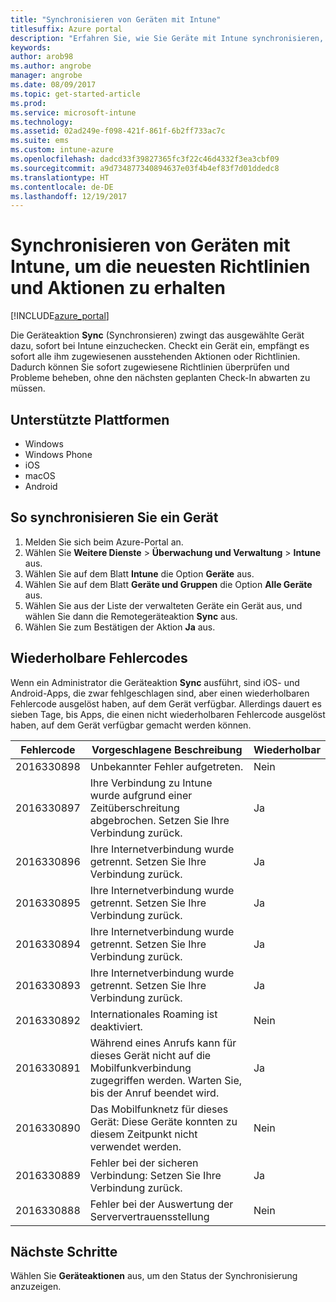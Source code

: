 ```yaml
---
title: "Synchronisieren von Geräten mit Intune"
titlesuffix: Azure portal
description: "Erfahren Sie, wie Sie Geräte mit Intune synchronisieren, um die neuesten Richtlinien und Aktionen zu erhalten."
keywords: 
author: arob98
ms.author: angrobe
manager: angrobe
ms.date: 08/09/2017
ms.topic: get-started-article
ms.prod: 
ms.service: microsoft-intune
ms.technology: 
ms.assetid: 02ad249e-f098-421f-861f-6b2ff733ac7c
ms.suite: ems
ms.custom: intune-azure
ms.openlocfilehash: dadcd33f39827365fc3f22c46d4332f3ea3cbf09
ms.sourcegitcommit: a9d734877340894637e03f4b4ef83f7d01ddedc8
ms.translationtype: HT
ms.contentlocale: de-DE
ms.lasthandoff: 12/19/2017
---
```

# <a name="sync-devices-with-intune-to-get-the-latest-policies-and-actions"></a>Synchronisieren von Geräten mit Intune, um die neuesten Richtlinien und Aktionen zu erhalten


[!INCLUDE[azure_portal](./includes/azure_portal.md)]

Die Geräteaktion **Sync** (Synchronsieren) zwingt das ausgewählte Gerät dazu, sofort bei Intune einzuchecken. Checkt ein Gerät ein, empfängt es sofort alle ihm zugewiesenen ausstehenden Aktionen oder Richtlinien.  Dadurch können Sie sofort zugewiesene Richtlinien überprüfen und Probleme beheben, ohne den nächsten geplanten Check-In abwarten zu müssen.

## <a name="supported-platforms"></a>Unterstützte Plattformen

- Windows
- Windows Phone
- iOS
- macOS
- Android

## <a name="how-to-sync-a-device"></a>So synchronisieren Sie ein Gerät

1. Melden Sie sich beim Azure-Portal an.
2. Wählen Sie **Weitere Dienste** > **Überwachung und Verwaltung** > **Intune** aus.
3. Wählen Sie auf dem Blatt **Intune** die Option **Geräte** aus.
4. Wählen Sie auf dem Blatt **Geräte und Gruppen** die Option **Alle Geräte** aus.
5. Wählen Sie aus der Liste der verwalteten Geräte ein Gerät aus, und wählen Sie dann die Remotegeräteaktion **Sync** aus.
7. Wählen Sie zum Bestätigen der Aktion **Ja** aus.


## <a name="retriable-error-codes"></a>Wiederholbare Fehlercodes

Wenn ein Administrator die Geräteaktion **Sync** ausführt, sind iOS- und Android-Apps, die zwar fehlgeschlagen sind, aber einen wiederholbaren Fehlercode ausgelöst haben, auf dem Gerät verfügbar. Allerdings dauert es sieben Tage, bis Apps, die einen nicht wiederholbaren Fehlercode ausgelöst haben, auf dem Gerät verfügbar gemacht werden können.


| Fehlercode  | Vorgeschlagene Beschreibung                                                                                                                  | Wiederholbar |
|-------------|----------------------------------------------------------------------------------------------------------------------------------------|-----------|
| 2016330898 | Unbekannter Fehler aufgetreten.                                                                                                             | Nein        |
| 2016330897 | Ihre Verbindung zu Intune wurde aufgrund einer Zeitüberschreitung abgebrochen. Setzen Sie Ihre Verbindung zurück.                                                                             | Ja       |
| 2016330896 | Ihre Internetverbindung wurde getrennt. Setzen Sie Ihre Verbindung zurück.                                                                            | Ja       |
| 2016330895 | Ihre Internetverbindung wurde getrennt. Setzen Sie Ihre Verbindung zurück.                                                                            | Ja       |
| 2016330894 | Ihre Internetverbindung wurde getrennt. Setzen Sie Ihre Verbindung zurück.                                                                            | Ja       |
| 2016330893 | Ihre Internetverbindung wurde getrennt. Setzen Sie Ihre Verbindung zurück.                                                                            | Ja       |
| 2016330892 | Internationales Roaming ist deaktiviert.                                                                                                     | Nein        |
| 2016330891 | Während eines Anrufs kann für dieses Gerät nicht auf die Mobilfunkverbindung zugegriffen werden. Warten Sie, bis der Anruf beendet wird. | Ja       |
| 2016330890 | Das Mobilfunknetz für dieses Gerät: Diese Geräte konnten zu diesem Zeitpunkt nicht verwendet werden.                                                   | Nein        |
| 2016330889 | Fehler bei der sicheren Verbindung: Setzen Sie Ihre Verbindung zurück.                                                                                   | Ja       |
| 2016330888 | Fehler bei der Auswertung der Serververtrauensstellung                                                                                                | Nein        |

## <a name="next-steps"></a>Nächste Schritte

Wählen Sie **Geräteaktionen** aus, um den Status der Synchronisierung anzuzeigen. 
